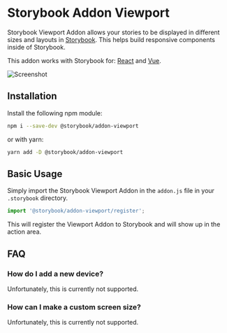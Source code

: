 # Storybook Addon Viewport

Storybook Viewport Addon allows your stories to be displayed in different sizes and layouts in [Storybook](https://storybookjs.org). 
This helps build responsive components inside of Storybook.

This addon works with Storybook for: [React](https://github.com/storybooks/storybook/tree/master/app/react) and [Vue](https://github.com/storybooks/storybook/tree/master/app/vue).

![Screenshot](https://github.com/storybooks/storybook/blob/master/docs/viewport.png)

## Installation

Install the following npm module:

```sh
npm i --save-dev @storybook/addon-viewport
```

or with yarn:

```sh
yarn add -D @storybook/addon-viewport
```

## Basic Usage

Simply import the Storybook Viewport Addon in the `addon.js` file in your `.storybook` directory.

```js
import '@storybook/addon-viewport/register';
```

This will register the Viewport Addon to Storybook and will show up in the action area.

## FAQ

### How do I add a new device?

Unfortunately, this is currently not supported.

### How can I make a custom screen size?

Unfortunately, this is currently not supported.
